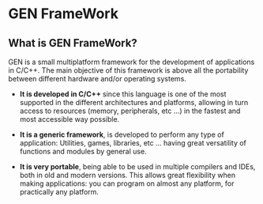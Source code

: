 # GEN FrameWork

## What is GEN FrameWork?

GEN is a small multiplatform framework for the development of applications in C/C++. The main objective of this framework is above all the portability between different hardware and/or operating systems.

- **It is developed in C/C++** since this language is one of the most supported in the different architectures and platforms, allowing in turn access to resources (memory, peripherals, etc ...) in the fastest and most accessible way possible.

- **It is a generic framework**, is developed to perform any type of application: Utilities, games, libraries, etc ... having great versatility of functions and modules by general use.

- **It is very portable**, being able to be used in multiple compilers and IDEs, both in old and modern versions. This allows great flexibility when making applications: you can program on almost any platform, for practically any platform.


